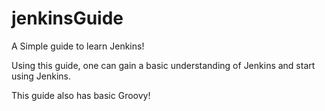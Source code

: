 # jenkinsGuide
A Simple guide to learn Jenkins!

Using this guide, one can gain a basic understanding of Jenkins and start using Jenkins.

This guide also has basic Groovy!

